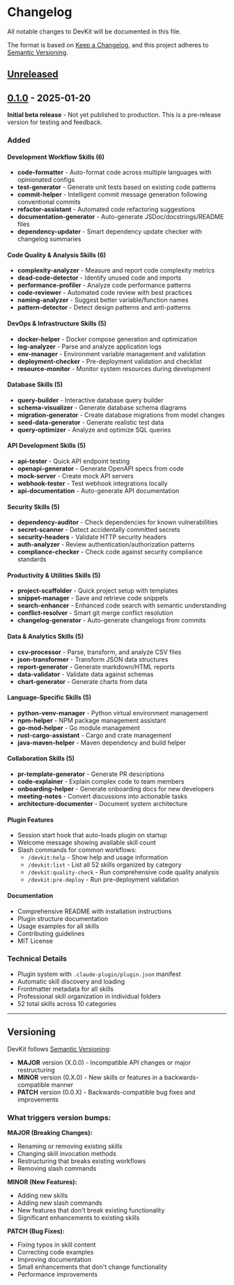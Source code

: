 # Changelog

All notable changes to DevKit will be documented in this file.

The format is based on [Keep a Changelog](https://keepachangelog.com/en/1.0.0/),
and this project adheres to [Semantic Versioning](https://semver.org/spec/v2.0.0.html).

## [Unreleased]

## [0.1.0] - 2025-01-20

**Initial beta release** - Not yet published to production. This is a pre-release version for testing and feedback.

### Added

#### Development Workflow Skills (6)
- **code-formatter** - Auto-format code across multiple languages with opinionated configs
- **test-generator** - Generate unit tests based on existing code patterns
- **commit-helper** - Intelligent commit message generation following conventional commits
- **refactor-assistant** - Automated code refactoring suggestions
- **documentation-generator** - Auto-generate JSDoc/docstrings/README files
- **dependency-updater** - Smart dependency update checker with changelog summaries

#### Code Quality & Analysis Skills (6)
- **complexity-analyzer** - Measure and report code complexity metrics
- **dead-code-detector** - Identify unused code and imports
- **performance-profiler** - Analyze code performance patterns
- **code-reviewer** - Automated code review with best practices
- **naming-analyzer** - Suggest better variable/function names
- **pattern-detector** - Detect design patterns and anti-patterns

#### DevOps & Infrastructure Skills (5)
- **docker-helper** - Docker compose generation and optimization
- **log-analyzer** - Parse and analyze application logs
- **env-manager** - Environment variable management and validation
- **deployment-checker** - Pre-deployment validation and checklist
- **resource-monitor** - Monitor system resources during development

#### Database Skills (5)
- **query-builder** - Interactive database query builder
- **schema-visualizer** - Generate database schema diagrams
- **migration-generator** - Create database migrations from model changes
- **seed-data-generator** - Generate realistic test data
- **query-optimizer** - Analyze and optimize SQL queries

#### API Development Skills (5)
- **api-tester** - Quick API endpoint testing
- **openapi-generator** - Generate OpenAPI specs from code
- **mock-server** - Create mock API servers
- **webhook-tester** - Test webhook integrations locally
- **api-documentation** - Auto-generate API documentation

#### Security Skills (5)
- **dependency-auditor** - Check dependencies for known vulnerabilities
- **secret-scanner** - Detect accidentally committed secrets
- **security-headers** - Validate HTTP security headers
- **auth-analyzer** - Review authentication/authorization patterns
- **compliance-checker** - Check code against security compliance standards

#### Productivity & Utilities Skills (5)
- **project-scaffolder** - Quick project setup with templates
- **snippet-manager** - Save and retrieve code snippets
- **search-enhancer** - Enhanced code search with semantic understanding
- **conflict-resolver** - Smart git merge conflict resolution
- **changelog-generator** - Auto-generate changelogs from commits

#### Data & Analytics Skills (5)
- **csv-processor** - Parse, transform, and analyze CSV files
- **json-transformer** - Transform JSON data structures
- **report-generator** - Generate markdown/HTML reports
- **data-validator** - Validate data against schemas
- **chart-generator** - Generate charts from data

#### Language-Specific Skills (5)
- **python-venv-manager** - Python virtual environment management
- **npm-helper** - NPM package management assistant
- **go-mod-helper** - Go module management
- **rust-cargo-assistant** - Cargo and crate management
- **java-maven-helper** - Maven dependency and build helper

#### Collaboration Skills (5)
- **pr-template-generator** - Generate PR descriptions
- **code-explainer** - Explain complex code to team members
- **onboarding-helper** - Generate onboarding docs for new developers
- **meeting-notes** - Convert discussions into actionable tasks
- **architecture-documenter** - Document system architecture

#### Plugin Features
- Session start hook that auto-loads plugin on startup
- Welcome message showing available skill count
- Slash commands for common workflows:
  - `/devkit:help` - Show help and usage information
  - `/devkit:list` - List all 52 skills organized by category
  - `/devkit:quality-check` - Run comprehensive code quality analysis
  - `/devkit:pre-deploy` - Run pre-deployment validation

#### Documentation
- Comprehensive README with installation instructions
- Plugin structure documentation
- Usage examples for all skills
- Contributing guidelines
- MIT License

### Technical Details
- Plugin system with `.claude-plugin/plugin.json` manifest
- Automatic skill discovery and loading
- Frontmatter metadata for all skills
- Professional skill organization in individual folders
- 52 total skills across 10 categories

---

## Versioning

DevKit follows [Semantic Versioning](https://semver.org/):

- **MAJOR** version (X.0.0) - Incompatible API changes or major restructuring
- **MINOR** version (0.X.0) - New skills or features in a backwards-compatible manner
- **PATCH** version (0.0.X) - Backwards-compatible bug fixes and improvements

### What triggers version bumps:

**MAJOR (Breaking Changes):**
- Renaming or removing existing skills
- Changing skill invocation methods
- Restructuring that breaks existing workflows
- Removing slash commands

**MINOR (New Features):**
- Adding new skills
- Adding new slash commands
- New features that don't break existing functionality
- Significant enhancements to existing skills

**PATCH (Bug Fixes):**
- Fixing typos in skill content
- Correcting code examples
- Improving documentation
- Small enhancements that don't change functionality
- Performance improvements

[Unreleased]: https://github.com/CuriousLearner/devkit/compare/v0.1.0...HEAD
[0.1.0]: https://github.com/CuriousLearner/devkit/releases/tag/v0.1.0
